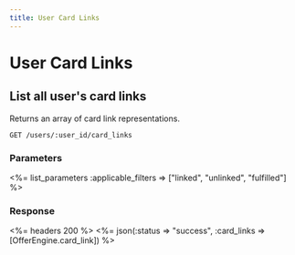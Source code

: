 ```yaml
---
title: User Card Links
---
```


# User Card Links

## List all user's card links
Returns an array of card link representations.

    GET /users/:user_id/card_links


### Parameters

<%= list_parameters :applicable_filters => ["linked", "unlinked", "fulfilled"] %>

### Response

<%= headers 200 %>
<%= json(:status => "success", :card_links => [OfferEngine.card_link]) %>